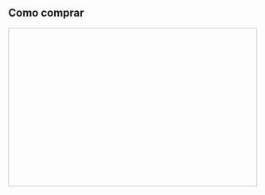 

## Como comprar
<p><img src"https://github.com/Raul-CL/Pizza-Shop-Corral/blob/main/Untitled.gif?raw=true" width="500px" height="320" align="left" /><p>
